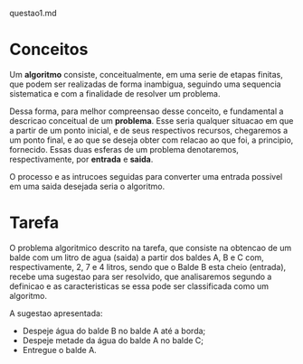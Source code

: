 questao1.md
# Conceitos
   
   Um **algoritmo** consiste, conceitualmente, em uma serie de etapas finitas, que podem ser realizadas de forma inambigua, seguindo uma sequencia sistematica e com a finalidade de resolver um problema. 
   
   Dessa forma, para melhor compreensao desse conceito, e fundamental a descricao conceitual de um **problema**. Esse seria qualquer situacao em que a partir de um ponto inicial, e de seus respectivos recursos, chegaremos a um ponto final, e ao que se deseja obter com relacao ao que foi, a principio, fornecido. Essas duas esferas de um problema denotaremos, respectivamente, por **entrada** e **saida**.
   
   O processo e as intrucoes seguidas para converter uma entrada possivel em uma saida desejada seria o algoritmo.
    
# Tarefa 
   
   O problema algoritmico descrito na tarefa, que consiste na obtencao de um balde com um litro de agua (saida) a partir dos baldes A, B e C com, respectivamente, 2, 7 e 4 litros, sendo que o Balde B esta cheio (entrada), recebe uma sugestao para ser resolvido, que analisaremos segundo a definicao e as caracteristicas se essa pode ser classificada como um algoritmo.
   
   A sugestao apresentada:
    
* Despeje água do balde B no balde A até a borda;
* Despeje metade da água do balde A no balde C;
* Entregue o balde A.
